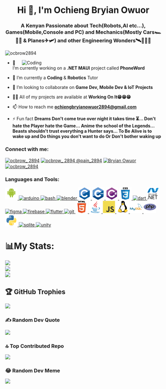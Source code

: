 <!-- <h2>⚠️⚠️Is The Meme sector working or should I just Remove it⚠️⚠️</h2>
- I Havent fixed the Links to my socials 
-->
<h1 align="center">Hi 👋, I'm Ochieng Bryian Owuor</h1>
<h3 align="center">A Kenyan Passionate about Tech(Robots,AI etc...), Games(Mobile,Console and PC) and Mechanics(Mostly Cars🏎🚗🚙 & Planes✈🛩) and other Engineering Wonders🛰🚀🚁🌉</h3>


<p align="left"> <img src="https://komarev.com/ghpvc/?username=ocbrow2894&label=Profile%20views&color=0e75b6&style=flat" alt="ocbrow2894" /> </p>


<img align="right" alt="Coding" width="450" src="https://media1.tenor.com/m/3fFCBqSsIkcAAAAC/pain-naruto.gif)">

- 🔭 I’m currently working on a **.NET MAUI** project called **PhoneWord** 

- 🤖 I’m currently a **Coding** & **Robotics** Tutor

- 👯 I’m looking to collaborate on **Game Dev, Mobile Dev & IoT Projects**

- 👨‍💻 All of my projects are available at **Working On It😁😁😁**

- 📫 How to reach me **ochiengbryianowuor2894@gmail.com**

- ⚡ Fun fact **Dreams Don't come true over night it takes time ⏳... Don't hate the Player hate the Game...  Anime the school of the Legends...  Beasts shouldn't trust everything a Hunter says...  To Be Alive is to wake up and Do things you don't want to do Or Don't bother waking up**

<h3 align="left">Connect with me:</h3>
<p align="left">
<a href="https://codepen.io/ocbrow_ 2894" target="blank"><img align="center" src="https://raw.githubusercontent.com/rahuldkjain/github-profile-readme-generator/master/src/images/icons/Social/codepen.svg" alt="ocbrow_ 2894" height="30" width="40" /></a>
<a href="https://twitter.com/ocbrow_ 2894 @pain_2894" target="blank"><img align="center" src="https://raw.githubusercontent.com/rahuldkjain/github-profile-readme-generator/master/src/images/icons/Social/twitter.svg" alt="ocbrow_ 2894 @pain_2894" height="30" width="40" /></a>
<a href="https://linkedin.com/in/Bryian Owuor" target="blank"><img align="center" src="https://raw.githubusercontent.com/rahuldkjain/github-profile-readme-generator/master/src/images/icons/Social/linked-in-alt.svg" alt="Bryian Owuor" height="30" width="40" /></a>
<a href="https://instagram.com/ocbrow_2894" target="blank"><img align="center" src="https://raw.githubusercontent.com/rahuldkjain/github-profile-readme-generator/master/src/images/icons/Social/instagram.svg" alt="ocbrow_2894" height="30" width="40" /></a>
</p>
 
<h3 align="left"> Languages and Tools:</h3>
<p align="left"> <a href="https://developer.android.com" target="_blank" rel="noreferrer"> <img src="https://raw.githubusercontent.com/devicons/devicon/master/icons/android/android-original-wordmark.svg" alt="android" width="40" height="40"/> </a> <a href="https://www.arduino.cc/" target="_blank" rel="noreferrer"> <img src="https://cdn.worldvectorlogo.com/logos/arduino-1.svg" alt="arduino" width="40" height="40"/> </a> <a href="https://www.gnu.org/software/bash/" target="_blank" rel="noreferrer"> <img src="https://www.vectorlogo.zone/logos/gnu_bash/gnu_bash-icon.svg" alt="bash" width="40" height="40"/> </a> <a href="https://www.blender.org/" target="_blank" rel="noreferrer"> <img src="https://download.blender.org/branding/community/blender_community_badge_white.svg" alt="blender" width="40" height="40"/> </a> <a href="https://www.cprogramming.com/" target="_blank" rel="noreferrer"> <img src="https://raw.githubusercontent.com/devicons/devicon/master/icons/c/c-original.svg" alt="c" width="40" height="40"/> </a> <a href="https://www.w3schools.com/cpp/" target="_blank" rel="noreferrer"> <img src="https://raw.githubusercontent.com/devicons/devicon/master/icons/cplusplus/cplusplus-original.svg" alt="cplusplus" width="40" height="40"/> </a> <a href="https://www.w3schools.com/cs/" target="_blank" rel="noreferrer"> <img src="https://raw.githubusercontent.com/devicons/devicon/master/icons/csharp/csharp-original.svg" alt="csharp" width="40" height="40"/> </a> <a href="https://www.w3schools.com/css/" target="_blank" rel="noreferrer"> <img src="https://raw.githubusercontent.com/devicons/devicon/master/icons/css3/css3-original-wordmark.svg" alt="css3" width="40" height="40"/> </a> <a href="https://dart.dev" target="_blank" rel="noreferrer"> <img src="https://www.vectorlogo.zone/logos/dartlang/dartlang-icon.svg" alt="dart" width="40" height="40"/> </a> <a href="https://dotnet.microsoft.com/" target="_blank" rel="noreferrer"> <img src="https://raw.githubusercontent.com/devicons/devicon/master/icons/dot-net/dot-net-original-wordmark.svg" alt="dotnet" width="40" height="40"/> </a> <a href="https://www.figma.com/" target="_blank" rel="noreferrer"> <img src="https://www.vectorlogo.zone/logos/figma/figma-icon.svg" alt="figma" width="40" height="40"/> </a> <a href="https://firebase.google.com/" target="_blank" rel="noreferrer"> <img src="https://www.vectorlogo.zone/logos/firebase/firebase-icon.svg" alt="firebase" width="40" height="40"/> </a> <a href="https://flutter.dev" target="_blank" rel="noreferrer"> <img src="https://www.vectorlogo.zone/logos/flutterio/flutterio-icon.svg" alt="flutter" width="40" height="40"/> </a> <a href="https://git-scm.com/" target="_blank" rel="noreferrer"> <img src="https://www.vectorlogo.zone/logos/git-scm/git-scm-icon.svg" alt="git" width="40" height="40"/> </a> <a href="https://www.w3.org/html/" target="_blank" rel="noreferrer"> <img src="https://raw.githubusercontent.com/devicons/devicon/master/icons/html5/html5-original-wordmark.svg" alt="html5" width="40" height="40"/> </a> <a href="https://www.java.com" target="_blank" rel="noreferrer"> <img src="https://raw.githubusercontent.com/devicons/devicon/master/icons/java/java-original.svg" alt="java" width="40" height="40"/> </a> <a href="https://developer.mozilla.org/en-US/docs/Web/JavaScript" target="_blank" rel="noreferrer"> <img src="https://raw.githubusercontent.com/devicons/devicon/master/icons/javascript/javascript-original.svg" alt="javascript" width="40" height="40"/> </a> <a href="https://www.linux.org/" target="_blank" rel="noreferrer"> <img src="https://raw.githubusercontent.com/devicons/devicon/master/icons/linux/linux-original.svg" alt="linux" width="40" height="40"/> </a> <a href="https://www.mysql.com/" target="_blank" rel="noreferrer"> <img src="https://raw.githubusercontent.com/devicons/devicon/master/icons/mysql/mysql-original-wordmark.svg" alt="mysql" width="40" height="40"/> </a> <a href="https://www.php.net" target="_blank" rel="noreferrer"> <img src="https://raw.githubusercontent.com/devicons/devicon/master/icons/php/php-original.svg" alt="php" width="40" height="40"/> </a> <a href="https://www.python.org" target="_blank" rel="noreferrer"> <img src="https://raw.githubusercontent.com/devicons/devicon/master/icons/python/python-original.svg" alt="python" width="40" height="40"/> </a> <a href="https://www.sqlite.org/" target="_blank" rel="noreferrer"> <img src="https://www.vectorlogo.zone/logos/sqlite/sqlite-icon.svg" alt="sqlite" width="40" height="40"/> </a> <a href="https://unity.com/" target="_blank" rel="noreferrer"> <img src="https://www.vectorlogo.zone/logos/unity3d/unity3d-icon.svg" alt="unity" width="40" height="40"/> </a></p>



# 📊My Stats:
![](https://github-readme-stats.vercel.app/api?username=OCBROW2894&theme=highcontrast&hide_border=true&include_all_commits=false&count_private=true) <br/>
![](https://github-readme-streak-stats.herokuapp.com/?user=OCBROW2894&theme=highcontrast&hide_border=true) <br/> 
![](https://github-readme-stats.vercel.app/api/top-langs/?username=OCBROW2894&theme=highcontrast&hide_border=true&include_all_commits=false&count_private=true&layout=compact)



## 🏆 GitHub Trophies
![](https://github-profile-trophy.vercel.app/?username=OCBROW2894&theme=discord&no-frame=true&no-bg=true&margin-w=4)

### ✍️ Random Dev Quote
![](https://quotes-github-readme.vercel.app/api?type=horizontal&theme=radical)

### 🔝 Top Contributed Repo
![](https://github-contributor-stats.vercel.app/api?username=OCBROW2894&limit=5&theme=radical&combine_all_yearly_contributions=true)

### 😂 Random Dev Meme
<img src='https://randommeme-five.vercel.app/' style="height: 350px;"/>
